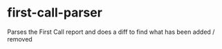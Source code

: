 # first-call-parser
Parses the First Call report and does a diff to find what has been added / removed
